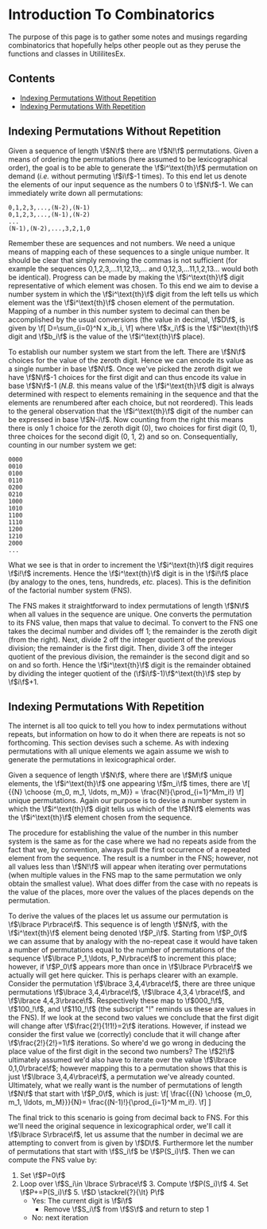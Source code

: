Introduction To Combinatorics
=============================

The purpose of this page is to gather some notes and musings regarding
combinatorics that hopefully helps other people out as they peruse the functions
and classes in UtililitesEx.

Contents
--------

- [Indexing Permutations Without Repetition](#indexing-permutations-without-repetition)  
- [Indexing Permutations With Repetition](#indexing-permutations-with-repetition)

Indexing Permutations Without Repetition
----------------------------------------

Given a sequence of length \f$N\f$ there are \f$N!\f$ permutations.  Given a 
means of ordering the permutations (here assumed to be lexicographical order), 
the goal is to be able to generate the \f$i^\text{th}\f$ permutation on 
demand (*i.e.* without permuting \f$i\f$-1 times).  To this end let us denote 
the elements of our input sequence as the numbers 0 to \f$N\f$-1.  We can 
immediately write down all permutations:
```
0,1,2,3,...,(N-2),(N-1)
0,1,2,3,...,(N-1),(N-2)
...
(N-1),(N-2),...,3,2,1,0
```
Remember these are sequences and not numbers. We need a unique means of mapping 
each of these sequences to a single unique number.  It should be clear that
simply removing the commas is not sufficient (for example the sequences
0,1,2,3,...11,12,13,... and 0,12,3,...11,1,2,13... would both be identical).
Progress can be made by making the \f$i^\text{th}\f$ digit representative of
which element was chosen.  To this end we aim to devise a number system in which
the \f$i^\text{th}\f$ digit from the left tells us which element was the 
\f$i^\text{th}\f$ chosen element of the permutation.  Mapping of a number in
this number system to decimal can then be accomplished by the usual 
conversions (the value in decimal, \f$D\f$, is given by 
\f[
D=\sum_{i=0}^N x_ib_i,
\f]
where \f$x_i\f$ is the \f$i^\text{th}\f$ digit and \f$b_i\f$ is the value of the
\f$i^\text{th}\f$ place). 

To establish our number system we start from the left.  There are \f$N\f$ 
choices for the value of the zeroth digit.  Hence we can encode its value as 
a single number in base \f$N\f$.  Once we've picked the zeroth digit we have 
\f$N\f$-1 choices for the first digit and can thus encode its value in base 
\f$N\f$-1 (*N.B.* this means value of the \f$i^\text{th}\f$ digit is always 
determined with respect to elements remaining in the sequence and that the 
elements are renumbered after each choice, but not reordered).  This leads to
the general observation that the \f$i^\text{th}\f$ digit of the number can
be expressed in base \f$N-i\f$.  Now counting from the right this means there 
is only 1 choice for the zeroth digit (0), two choices for first digit (0, 1), 
three choices for the second digit (0, 1, 2) and so on.  Consequentially, 
counting in our number system we get:
```
0000
0010
0100
0110
0200
0210
1000
1010
1100
1110
1200
1210
2000
...
```
What we see is that in order to increment the \f$i^\text{th}\f$ digit requires
\f$i!\f$ increments.  Hence the \f$i^\text{th}\f$ digit is in the \f$i!\f$ 
place (by analogy to the ones, tens, hundreds, *etc.* places).  This is the 
definition of the factorial number system (FNS).

The FNS makes it straightforward to index permutations of length \f$N\f$ when 
all values in the sequence are unique.  One converts the permutation to its FNS
value, then maps that value to decimal.  To convert to the FNS one takes the 
decimal number and divides off 1; the remainder is the zeroth digit (from 
the right).  Next, divide 2 off the integer quotient of the previous division;
the remainder is the first digit.  Then, divide 3 off the integer quotient
of the previous division, the remainder is the second digit and so on and so 
forth.  Hence the \f$i^\text{th}\f$ digit is the remainder obtained by dividing 
the integer quotient of the (\f$i\f$-1)\f$^\text{th}\f$ step by \f$i\f$+1.

Indexing Permutations With Repetition
-------------------------------------

The internet is all too quick to tell you how to index permutations without 
repeats, but information on how to do it when there are repeats is not so 
forthcoming.  This section devises such a scheme.  As with indexing permutations
with all unique elements we again assume we wish to generate the permutations in
lexicographical order.

Given a sequence of length \f$N\f$, where there are \f$M\f$ unique elements, 
the \f$i^\text{th}\f$ one appearing \f$m_i\f$ times, there are 
\f[ 
{{N} \choose {m_0, m_1, \ldots, m_M}} = \frac{N!}{\prod_{i=1}^Mm_i!}
\f]
unique permutations.  Again our purpose is to devise a number system in which
the \f$i^\text{th}\f$ digit tells us which of the \f$N\f$ elements was the 
\f$i^\text{th}\f$ element chosen from the sequence.

The procedure for establishing the value of the number in this number system is 
the same as for the case where we had no repeats aside from the fact that we, by
convention, always pull the first occurrence of a repeated element from the 
sequence.  The result is a number  in the FNS; however, not all values less than
\f$N!\f$ will appear when iterating over permutations (when multiple values 
in the FNS map to the same permutation we only obtain the smallest value).  What 
does differ from the case with no repeats is the value of the places, more over
the values of the places depends on the permutation.

To derive the values of the places let us assume our permutation is 
\f$\lbrace P\rbrace\f$.  This sequence is of length \f$N\f$, with the 
\f$i^\text{th}\f$ element being denoted \f$P_i\f$.  Starting from \f$P_0\f$ we 
can assume that by analogy with the no-repeat case it would have taken a 
number of permutations equal to the number of permutations of the sequence 
\f$\lbrace P_1,\ldots, P_N\rbrace\f$ to increment this place; however, if 
\f$P_0\f$ appears more than once in \f$\lbrace P\rbrace\f$ we actually will get 
here quicker. This is perhaps clearer with an 
example.  Consider the permutation \f$\lbrace 3,4,4\rbrace\f$, there are three 
unique permutations \f$\lbrace 3,4,4\rbrace\f$, \f$\lbrace 4,3,4 \rbrace\f$, and
\f$\lbrace 4,4,3\rbrace\f$. Respectively these map to \f$000_!\f$, \f$100_!\f$, 
and \f$110_!\f$ (the subscript "!" reminds us these are values in the FNS).  If 
we look at the second two values we conclude that the first digit will change 
after \f$\frac{2!}{1!1!}=2\f$ iterations.  However, if instead we consider the 
first value we (correctly) conclude that it will change after 
\f$\frac{2!}{2!}=1\f$ iterations.  So where'd we go wrong in deducing the place 
value of the first digit in the second two numbers?  The \f$2!\f$ ultimately 
assumed we'd also have to iterate over the value \f$\lbrace 0,1,0\rbrace\f$; 
however mapping this to a permutation shows that this is just 
\f$\lbrace 3,4,4\rbrace\f$, a permutation we've already counted.  Ultimately, 
what we really want is the number of permutations of length \f$N\f$ that start 
with \f$P_0\f$, which is just:
\f[
\frac{{{N} \choose {m_0, m_1, \ldots, m_M}}}{N}=
\frac{(N-1)!}{\prod_{i=1}^M m_i!}.
\f]
]

The final trick to this scenario is going from decimal back to FNS.  For this
we'll need the original sequence in lexicographical order, we'll call it 
\f$\lbrace S\rbrace\f$, let us assume that the number in decimal we are 
attempting to convert from is given by \f$D\f$. Furthermore let the number of 
permutations that start with \f$S_i\f$ be \f$P(S_i)\f$. Then we can compute the
FNS value by:

1. Set \f$P=0\f$
2. Loop over \f$S_i\in \lbrace S\rbrace\f$
   3. Compute \f$P(S_i)\f$
   4. Set \f$P+=P(S_i)\f$
   5. \f$D \stackrel{?}{\lt} P\f$
      - Yes: The current digit is \f$i\f$
        - Remove \f$S_i\f$ from \f$S\f$ and return to step 1
      - No: next iteration 
